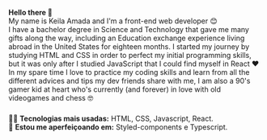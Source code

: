 <strong>Hello there 👋 </strong><br>
My name is Keila Amada and I'm a front-end web developer 😊 <br>
I have a bachelor degree in Science and Technology that gave me many gifts along the way, including an Education exchange experience living abroad in the United States for eighteen months. I started my journey by studying HTML and CSS in order to perfect my initial programming skills, but it was only after I studied JavaScript that I could find myself in React ❤️ 
In my spare time I love to practice my coding skills and learn from all the different advices and tips my dev friends share with me, I am also a 90's gamer kid at heart who's currently (and forever) in love with old videogames and chess 🤓 
#####
👨‍💻 <b>Tecnologias mais usadas:</b> HTML, CSS, Javascript, React.<br>
🌱 <b>Estou me aperfeiçoando em:</b> Styled-components e Typescript. 

